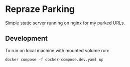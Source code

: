 # Repraze Parking

Simple static server running on nginx for my parked URLs.

## Development

To run on local machine with mounted volume run:

`docker compose -f docker-compose.dev.yaml up`
